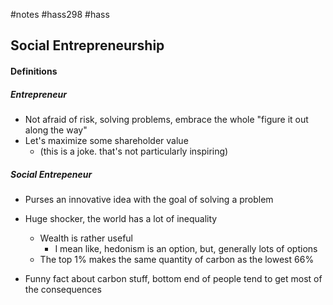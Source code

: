 #notes #hass298 #hass

## Social Entrepreneurship

#### Definitions
##### Entrepreneur
- Not afraid of risk, solving problems, embrace the whole "figure it out along the way" 
- Let's maximize some shareholder value
	- (this is a joke. that's not particularly inspiring)
##### Social Entrepeneur
- Purses an innovative idea with the goal of solving a problem


- Huge shocker, the world has a lot of inequality
	- Wealth is rather useful
		- I mean like, hedonism is an option, but, generally lots of options
	- The top 1% makes the same quantity of carbon as the lowest 66%
- Funny fact about carbon stuff, bottom end of people tend to get most of the consequences